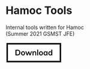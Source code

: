 <h1>Hamoc Tools</h1>

<p>
  Internal tools written for Hamoc<br>
  (Summer 2021 GSMST JFE)
</p>

<img src="https://raw.githubusercontent.com/hershyz/hamoc-tools/main/button.png" width="150px" href="http://www.google.com">
